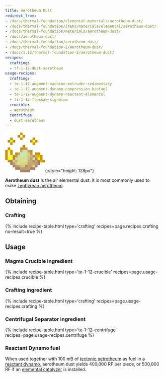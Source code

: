 ```yaml
---
title: Aerotheum Dust
redirect_from:
- /docs/thermal-foundation/elemental-materials/aerotheum-dust/
- /docs/thermal-foundation/items/materials/elemental/aerotheum-dust/
- /docs/thermal-foundation/materials/aerotheum-dust/
- /docs/aerotheum-dust/
- /docs/thermal-foundation/aerotheum-dust/
- /docs/thermal-foundation-2/aerotheum-dust/
- /docs/1.12/thermal-foundation-2/aerotheum-dust/
recipes:
  crafting:
  - tf-1-12-dust-aerotheum
usage-recipes:
  crafting:
  - te-1-12-augment-machine-extruder-sedimentary
  - te-1-12-augment-dynamo-compression-biofuel
  - te-1-12-augment-dynamo-reactant-elemental
  - ti-1-12-fluxsaw-signalum
  crucible:
  - aerotheum
  centrifuge:
  - dust-aerotheum
---
```


![Aerotheum dust](/assets/images/thermal-foundation-2/dust-aerotheum.gif){:style="height: 128px"}


**Aerotheum dust** is the air elemental dust. It is most commonly used to make
[zephyrean aerotheum](../zephyrean-aerotheum/).


Obtaining
---------

### Crafting
{% include recipe-table.html type='crafting' recipes=page.recipes.crafting no-result=true %}


Usage
-----

### Magma Crucible ingredient
{% include recipe-table.html type='te-1-12-crucible' recipes=page.usage-recipes.crucible %}

### Crafting ingredient
{% include recipe-table.html type='crafting' recipes=page.usage-recipes.crafting %}

### Centrifugal Separator ingredient
{% include recipe-table.html type='te-1-12-centrifuge' recipes=page.usage-recipes.centrifuge %}

### Reactant Dynamo fuel
When used together with 100 mB of [tectonic petrotheum](../tectonic-petrotheum/)
as fuel in a [reactant dynamo](../../thermal-expansion/reactant-dynamo/),
aerotheum dust yields 400,000 RF per piece, or 500,000 RF if an [elemental
catalyzer](../../thermal-expansion/augment-elemental-catalyzer/) is installed.
